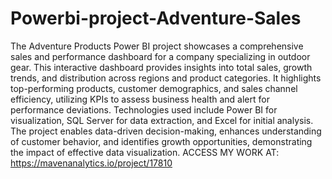# Powerbi-project-Adventure-Sales
The Adventure Products Power BI project showcases a comprehensive sales and performance dashboard for a company specializing in outdoor gear. This interactive dashboard provides insights into total sales, growth trends, and distribution across regions and product categories. It highlights top-performing products, customer demographics, and sales channel efficiency, utilizing KPIs to assess business health and alert for performance deviations. Technologies used include Power BI for visualization, SQL Server for data extraction, and Excel for initial analysis. The project enables data-driven decision-making, enhances understanding of customer behavior, and identifies growth opportunities, demonstrating the impact of effective data visualization. 
ACCESS MY WORK AT: https://mavenanalytics.io/project/17810
